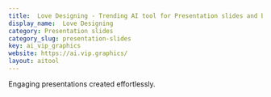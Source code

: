 ```yaml
---
title:  Love Designing - Trending AI tool for Presentation slides and best alternatives
display_name:  Love Designing
category: Presentation slides
category_slug: presentation-slides
key: ai_vip_graphics
website: https://ai.vip.graphics/
layout: aitool
---
```


Engaging presentations created effortlessly.

